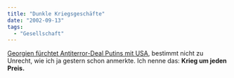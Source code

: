 ```yaml
---
title: "Dunkle Kriegsgeschäfte"
date: "2002-09-13"
tags:
  - "Gesellschaft"
---
```


[Georgien fürchtet Antiterror-Deal Putins mit USA](http://www.spiegel.de/politik/ausland/0,1518,213935,00.html "spiegel online"), bestimmt nicht zu Unrecht, wie ich ja gestern schon anmerkte. Ich nenne das: **Krieg um jeden Preis.**
